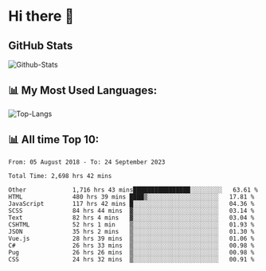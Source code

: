# Hi there 👋

## GitHub Stats
![Github-Stats](https://github-readme-stats-sigma-five.vercel.app/api?username=ltorson&show_icons=true&theme=radical&count_private=true)

## 📊 My Most Used Languages:
![Top-Langs](https://github-readme-stats-sigma-five.vercel.app/api/top-langs/?username=LTorson&layout=compact&langs_count=10)

## 📊 All time Top 10:
<!--START_SECTION:waka-->

```text
From: 05 August 2018 - To: 24 September 2023

Total Time: 2,698 hrs 42 mins

Other             1,716 hrs 43 mins████████████████░░░░░░░░░   63.61 %
HTML              480 hrs 39 mins ████▒░░░░░░░░░░░░░░░░░░░░   17.81 %
JavaScript        117 hrs 42 mins █░░░░░░░░░░░░░░░░░░░░░░░░   04.36 %
SCSS              84 hrs 44 mins  ▓░░░░░░░░░░░░░░░░░░░░░░░░   03.14 %
Text              82 hrs 4 mins   ▓░░░░░░░░░░░░░░░░░░░░░░░░   03.04 %
CSHTML            52 hrs 1 min    ▒░░░░░░░░░░░░░░░░░░░░░░░░   01.93 %
JSON              35 hrs 2 mins   ▒░░░░░░░░░░░░░░░░░░░░░░░░   01.30 %
Vue.js            28 hrs 39 mins  ▒░░░░░░░░░░░░░░░░░░░░░░░░   01.06 %
C#                26 hrs 33 mins  ▒░░░░░░░░░░░░░░░░░░░░░░░░   00.98 %
Pug               26 hrs 26 mins  ▒░░░░░░░░░░░░░░░░░░░░░░░░   00.98 %
CSS               24 hrs 32 mins  ▒░░░░░░░░░░░░░░░░░░░░░░░░   00.91 %
```

<!--END_SECTION:waka-->

